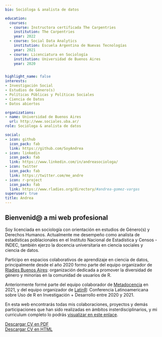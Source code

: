 ```yaml
---
bio: Socióloga & analista de datos

education:
  courses:
  - course: Instructora certificada The Carpentries
    institution: The Carpentries
    year: 2022
  - course: Social Data Analytics
    institution: Escuela Argentina de Nuevas Tecnologías
    year: 2021
  - course: Licenciatura en Sociología
    institution: Universidad de Buenos Aires
    year: 2020


highlight_name: false
interests:
- Investigación Social
- Estudios de Género(s)
- Políticas Públicas y Políticas Sociales
- Ciencia de Datos
- Datos abiertos

organizations:
- name: Universidad de Buenos Aires  
  url: http://www.sociales.uba.ar/
role: Socióloga & analista de datos

social:
- icon: github
  icon_pack: fab
  link: https://github.com/SoyAndrea
- icon: linkedin
  icon_pack: fab
  link: https://www.linkedin.com/in/andreasociologa/
- icon: twitter
  icon_pack: fab
  link: https://twitter.com/me_andre
- icon: r-project
  icon_pack: fab
  link: https://www.rladies.org/directory/#andrea-gomez-vargas 
superuser: true
title: Andrea
---
```


## Bienvenid@ a mi web profesional


Soy licenciada en sociología con orientación en estudios de Género(s) y Derechos Humanos. Actualmente me desempeño como analista de estadísticas poblacionales en el Instituto Nacional de Estadística y Censos - INDEC, también ejerzo la docencia universitaria en ciencia sociales y ciencia de datos. 



Participo en espacios colaborativos de aprendizaje en ciencia de datos, principalmente desde el año 2020 formo parte del equipo organizador de [Rladies Buenos Aires](https://rladiesba.netlify.app/): organización dedicada a promover la diversidad de género y minorías en la comunidad de usuarios de R.


Anteriormente formé parte del equipo colaborador de [Metadocencia](https://www.metadocencia.org/equipo/) en 2021, y del equipo organizador de [LatinR](https://latin-r.com/): Conferencia Latinoamericana sobre Uso de R en Investigación + Desarrollo entre 2020 y 2021.



En esta web encontrarás todas mis colaboraciones, proyectos y demás participaciones que han sido realizadas en ámbitos insterdisciplinarios, y mi curriculum completo lo podrás [visualizar en este enlace](https://soyandrea.netlify.app/media/cv_andreagv.html).

<i class='fas fa-download'></i> [Descargar CV en PDF](https://soyandrea.netlify.app/media/cv_andreagv.pdf)<br><i class='fas fa-download'></i> [Descargar CV en HTML](https://soyandrea.netlify.app/media/cv_andreagv.html)
